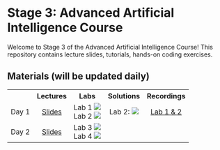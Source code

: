 # Stage 3: Advanced Artificial Intelligence Course 
Welcome to Stage 3 of the Advanced Artificial Intelligence Course! 
This repository contains lecture slides, tutorials, hands-on coding exercises.

## Materials (will be updated daily)

<table>
  <tr>
    <th></th>
    <th><b>Lectures</b></th>
    <th><b>Labs</b></th>
    <th><b>Solutions</b></th>
    <th><b>Recordings</b></th>
  </tr>
  <tr>
    <td>Day 1</td>
    <td align="center"><a href="https://drive.google.com/file/d/1iKHG4bJRS4AQOpQjUeZN8Nlnn6Wq1TbD/view?usp=sharing">Slides</a></td>
    <td align="center">
      Lab 1 <a href="https://colab.research.google.com/drive/1ZVcPLTEnVLh4emltf31j0oefwB0Y0lgy?usp=sharing"><img src="https://colab.research.google.com/assets/colab-badge.svg"></a><br>
      Lab 2 <a href="https://colab.research.google.com/drive/1DM05xxA04dwOvfLNXn_25PJlzRh6kNP2?usp=sharing"><img src="https://colab.research.google.com/assets/colab-badge.svg"></a>
    </td>
    <td align="center">
     Lab 2: <a href="https://colab.research.google.com/drive/1YV02T4LLJByeix9J7H8dMAz3JbsMrvCG?usp=sharing"><img src="https://colab.research.google.com/assets/colab-badge.svg"></a>
    </td>
    <td align="center"><a href="https://www.youtube.com/watch?v=n8gslNVYXXA">Lab 1 & 2 </a></td>
  </tr>
  <tr>
    <td>Day 2</td>
    <td align="center"><a href="https://drive.google.com/file/d/1si-pgbTiRyZFd7pN9zWqgySJC_Bu7K9U/view?usp=sharing">Slides</a></td>
    <td align="center">
      Lab 3 <a href=""><img src="https://colab.research.google.com/assets/colab-badge.svg"></a><br>
      Lab 4 <a href=""><img src="https://colab.research.google.com/assets/colab-badge.svg"></a>
    </td>
    <td align="center">
    <!-- Lab 3: <a href="https://colab.research.google.com/drive/[id]?usp=sharing"><img src="https://colab.research.google.com/assets/colab-badge.svg"></a> -->
    </td>
    <td align="center"><a href=""></a></td>
  </tr>
  
</table>
